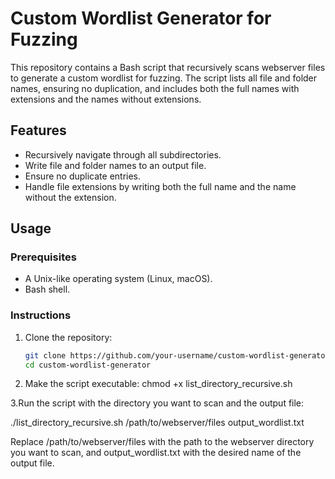 # Custom Wordlist Generator for Fuzzing

This repository contains a Bash script that recursively scans webserver files to generate a custom wordlist for fuzzing. The script lists all file and folder names, ensuring no duplication, and includes both the full names with extensions and the names without extensions.

## Features

- Recursively navigate through all subdirectories.
- Write file and folder names to an output file.
- Ensure no duplicate entries.
- Handle file extensions by writing both the full name and the name without the extension.

## Usage

### Prerequisites

- A Unix-like operating system (Linux, macOS).
- Bash shell.

### Instructions

1. Clone the repository:

   ```bash
   git clone https://github.com/your-username/custom-wordlist-generator.git
   cd custom-wordlist-generator
2. Make the script executable:
chmod +x list_directory_recursive.sh

3.Run the script with the directory you want to scan and the output file:

./list_directory_recursive.sh /path/to/webserver/files output_wordlist.txt

Replace /path/to/webserver/files with the path to the webserver directory you want to scan, and output_wordlist.txt with the desired name of the output file.
